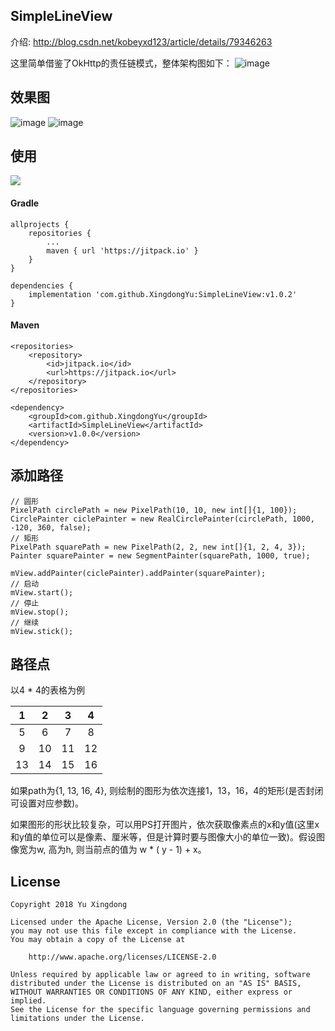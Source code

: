## SimpleLineView

介绍: http://blog.csdn.net/kobeyxd123/article/details/79346263

这里简单借鉴了OkHttp的责任链模式，整体架构图如下：
![image](https://github.com/XingdongYu/SimpleLineView/blob/master/art/diagram.png)

效果图
---
![image](https://github.com/XingdongYu/SimpleLineView/blob/master/art/sample.gif)
![image](https://github.com/XingdongYu/SimpleLineView/blob/master/art/sample1.gif)

使用
---
[![](https://jitpack.io/v/XingdongYu/SimpleLineView.svg)](https://jitpack.io/#XingdongYu/SimpleLineView)

#### Gradle
```
allprojects {
	repositories {
		...
		maven { url 'https://jitpack.io' }
	}
}

dependencies {
	implementation 'com.github.XingdongYu:SimpleLineView:v1.0.2'
}
```
#### Maven
```
<repositories>
	<repository>
	    <id>jitpack.io</id>
	    <url>https://jitpack.io</url>
	</repository>
</repositories>

<dependency>
    <groupId>com.github.XingdongYu</groupId>
    <artifactId>SimpleLineView</artifactId>
    <version>v1.0.0</version>
</dependency>
```

添加路径
---
```
// 圆形
PixelPath circlePath = new PixelPath(10, 10, new int[]{1, 100});
CirclePainter ciclePainter = new RealCirclePainter(circlePath, 1000, -120, 360, false);
// 矩形
PixelPath squarePath = new PixelPath(2, 2, new int[]{1, 2, 4, 3});
Painter squarePainter = new SegmentPainter(squarePath, 1000, true);

mView.addPainter(ciclePainter).addPainter(squarePainter);
// 启动
mView.start();
// 停止
mView.stop();
// 继续
mView.stick();
```

路径点
---
以4 * 4的表格为例

|  1 |  2 |  3 |  4 |
| :-:| :-:| :-:| :-:|
|  5 |  6 |  7 |  8 |
|  9 | 10 | 11 | 12 |
| 13 | 14 | 15 | 16 |

如果path为{1, 13, 16, 4}, 则绘制的图形为依次连接1，13，16，4的矩形(是否封闭可设置对应参数)。

如果图形的形状比较复杂，可以用PS打开图片，依次获取像素点的x和y值(这里x和y值的单位可以是像素、厘米等，但是计算时要与图像大小的单位一致)。假设图像宽为w, 高为h, 则当前点的值为 w * ( y - 1) + x。

License
---
```
Copyright 2018 Yu Xingdong

Licensed under the Apache License, Version 2.0 (the "License");
you may not use this file except in compliance with the License.
You may obtain a copy of the License at

    http://www.apache.org/licenses/LICENSE-2.0

Unless required by applicable law or agreed to in writing, software
distributed under the License is distributed on an "AS IS" BASIS,
WITHOUT WARRANTIES OR CONDITIONS OF ANY KIND, either express or implied.
See the License for the specific language governing permissions and
limitations under the License.
```
